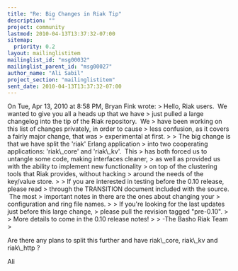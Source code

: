 ```yaml
---
title: "Re: Big Changes in Riak Tip"
description: ""
project: community
lastmod: 2010-04-13T13:37:32-07:00
sitemap:
  priority: 0.2
layout: mailinglistitem
mailinglist_id: "msg00032"
mailinglist_parent_id: "msg00027"
author_name: "Ali Sabil"
project_section: "mailinglistitem"
sent_date: 2010-04-13T13:37:32-07:00
---
```



On Tue, Apr 13, 2010 at 8:58 PM, Bryan Fink  wrote:
&gt; Hello, Riak users.  We wanted to give you all a heads up that we have
&gt; just pulled a large changelog into the tip of the Riak repository.  We
&gt; have been working on this list of changes privately, in order to cause
&gt; less confusion, as it covers a fairly major change, that was
&gt; experimental at first.
&gt;
&gt; The big change is that we have split the 'riak' Erlang application
&gt; into two cooperating applications: 'riak\\_core' and 'riak\\_kv'.  This
&gt; has both forced us to untangle some code, making interfaces cleaner,
&gt; as well as provided us with the ability to implement new functionality
&gt; on top of the clustering tools that Riak provides, without hacking
&gt; around the needs of the key/value store.
&gt;
&gt; If you are interested in testing before the 0.10 release, please read
&gt; through the TRANSITION document included with the source.  The most
&gt; important notes in there are the ones about changing your
&gt; configuration and ring file names.
&gt;
&gt; If you're looking for the last updates just before this large change,
&gt; please pull the revision tagged "pre-0.10".
&gt;
&gt; More details to come in the 0.10 release notes!
&gt;
&gt; -The Basho Riak Team
&gt;

Are there any plans to split this further and have riak\\_core, riak\\_kv
and riak\\_http ?

Ali

